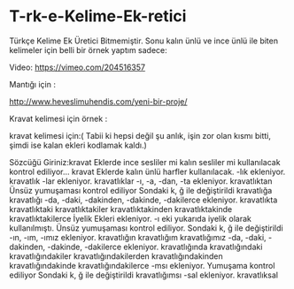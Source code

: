 # T-rk-e-Kelime-Ek-retici
Türkçe Kelime Ek Üretici 
Bitmemiştir. Sonu kalın ünlü ve ince ünlü ile biten kelimeler için belli bir örnek yaptım sadece: 

Video: https://vimeo.com/204516357

 Mantığı için : 
 
 http://www.heveslimuhendis.com/yeni-bir-proje/
 
 Kravat kelimesi için örnek : 
 
 kravat kelimesi için:( Tabii ki hepsi değil şu anlık, işin zor olan kısmı bitti, şimdi ise kalan ekleri kodlamak kaldı.)

Sözcüğü Giriniz:kravat
Eklerde ince sesliler mi kalın sesliler mi kullanılacak kontrol ediliyor…
kravat Eklerde kalın ünlü harfler kullanılacak.
-lık ekleniyor.
kravatlık
-lar ekleniyor.
kravatlıklar
-ı, -a, -dan, -ta ekleniyor.
kravatlıktan
Ünsüz yumuşaması kontrol ediliyor
Sondaki k, ğ ile değiştirildi
kravatlığa
kravatlığı
-da, -daki, -dakinden, -dakinde, -dakilerce ekleniyor.
kravatlıkta
kravatlıktaki
kravatlıktakiler
kravatlıktakinden
kravatlıktakinde
kravatlıktakilerce
İyelik Ekleri ekleniyor.
-ı eki yukarıda iyelik olarak kullanılmıştı.
Ünsüz yumuşaması kontrol ediliyor.
Sondaki k, ğ ile değiştirildi
-ın, -ım, -ımız ekleniyor.
kravatlığın
kravatlığım
kravatlığımız
-da, -daki, -dakinden, -dakinde, -dakilerce ekleniyor.
kravatlığında
kravatlığındaki
kravatlığındakiler
kravatlığındakilerden
kravatlığındakinden
kravatlığındakinde
kravatlığındakilerce
-msı ekleniyor.
Yumuşama kontrol ediliyor
Sondaki k, ğ ile değiştirildi
kravatlığımsı
-sal ekleniyor.
kravatlıksal
